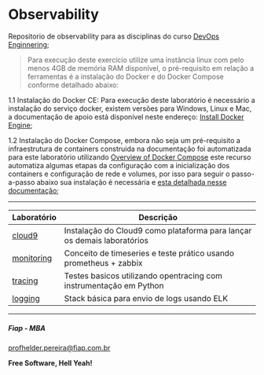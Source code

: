 # Observability
Repositorio de observability para as disciplinas do curso [DevOps Enginnering](https://www.fiap.com.br/mba/mba-em-devops-engineering-integration-architecture);

> Para execução deste exercício utilize uma instância linux com pelo menos 4GB de memória RAM disponível, o pré-requisito em relação a ferramentas é a instalação do Docker e do Docker Compose conforme detalhado abaixo:

1.1 Instalação do Docker CE: Para execução deste laboratório é necessário a instalação do serviço docker, existem versões para Windows, Linux e Mac, a documentação de apoio está disponível neste endereço: [Install Docker Engine](https://docs.docker.com/engine/install/);

1.2 Instalação do Docker Compose, embora não seja um pré-requisito a infraestrutura de containers construida na documentação foi automatizada para este laboratório utilizando [Overview of Docker Compose](https://docs.docker.com/compose/) este recurso automatiza algumas etapas da configuração com a inicialização dos containers e configuração de rede e volumes, por isso para seguir o passo-a-passo abaixo sua instalação é necessária e [esta detalhada nesse documentação](https://docs.docker.com/compose/install/);

---

| Laboratório       | Descrição |
|-------------------|-----------|
| [cloud9](https://github.com/fiapdevops/observability/tree/main/cloud9) | Instalação do Cloud9 como plataforma para lançar os demais laboratórios |
| [monitoring](https://github.com/fiapdevops/observability/tree/main/monitoring) | Conceito de timeseries e teste prático usando prometheus + zabbix |
| [tracing](https://github.com/fiapdevops/observability/tree/main/tracing) | Testes basicos utilizando opentracing com instrumentação em Python |
| [logging](https://github.com/fiapdevops/observability/tree/main/logging) | Stack básica para envio de logs usando ELK |


---
##### Fiap - MBA
profhelder.pereira@fiap.com.br

**Free Software, Hell Yeah!**
